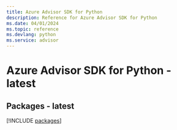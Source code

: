 ```yaml
---
title: Azure Advisor SDK for Python
description: Reference for Azure Advisor SDK for Python
ms.date: 04/01/2024
ms.topic: reference
ms.devlang: python
ms.service: advisor
---
```

# Azure Advisor SDK for Python - latest
## Packages - latest
[!INCLUDE [packages](advisor-index.md)]
